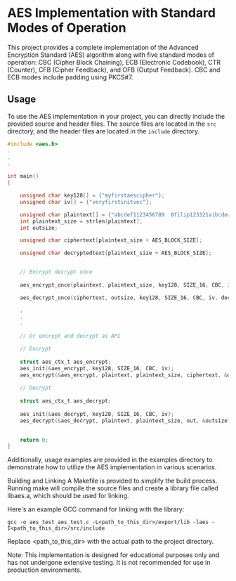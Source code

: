 # AES Implementation with Standard Modes of Operation

This project provides a complete implementation of the Advanced Encryption Standard (AES) algorithm along with five standard modes of operation: CBC (Cipher Block Chaining), ECB (Electronic Codebook), CTR (Counter), CFB (Cipher Feedback), and OFB (Output Feedback). CBC and ECB modes include padding using PKCS#7.

## Usage

To use the AES implementation in your project, you can directly include the provided source and header files. The source files are located in the `src` directory, and the header files are located in the `include` directory.

```c
#include <aes.h>
.
.
.

int main()
{

    unsigned char key128[] = {"myfirstaescipher"};
    unsigned char iv[] = {"veryfirstinitvec"};

    unsigned char plaintext[] = {"abcdef1123456789  0filip123321a|bcdeabcd  ef1234567890fil??ip123321a{]}  bcde!!!"};
    int plaintext_size = strlen(plaintext);
    int outsize;

    unsigned char ciphertext[plaintext_size + AES_BLOCK_SIZE];

    unsigned char decryptedtext[plaintext_size + AES_BLOCK_SIZE];


    // Encrypt decrypt once
    
    aes_encrypt_once(plaintext, plaintext_size, key128, SIZE_16, CBC, iv, ciphertext, &outsize);

    aes_decrypt_once(ciphertext, outsize, key128, SIZE_16, CBC, iv, decryptedtext, &outsize);

    .
    .
    .

    // Or encrypt and decrypt as API

    // Encrypt
    
    struct aes_ctx_t aes_encrypt;
    aes_init(&aes_encrypt, key128, SIZE_16, CBC, iv);
    aes_encrypt(&aes_encrypt, plaintext, plaintext_size, ciphertext, &outsize);
    
    // Decrypt
    
    struct aes_ctx_t aes_decrypt;
    
    aes_init(&aes_decrypt, key128, SIZE_16, CBC, iv);
    aes_decrypt(&aes_decrypt, plaintext, plaintext_size, out, &outsize);
    

    return 0;
}
```

Additionally, usage examples are provided in the examples directory to demonstrate how to utilize the AES implementation in various scenarios.

Building and Linking
A Makefile is provided to simplify the build process. Running make will compile the source files and create a library file called libaes.a, which should be used for linking.

Here's an example GCC command for linking with the library:

```console
gcc -o aes_test aes_test.c -L<path_to_this_dir>/export/lib -laes -I<path_to_this_dir>/src/include
```
Replace <path_to_this_dir> with the actual path to the project directory.

Note: This implementation is designed for educational purposes only and has not undergone extensive testing. It is not recommended for use in production environments.